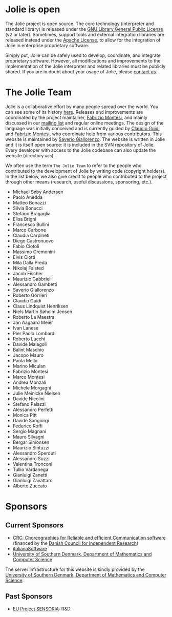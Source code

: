 <div class="no_home">

# Jolie is open

The Jolie project is open source. The core technology (interpreter and standard library)
is released under the [GNU Library General Public License](https://www.gnu.org/licenses/lgpl.html)
(v2 or later). Sometimes, support tools and external integration libraries are released instead 
under the [Apache License](http://www.apache.org/licenses/LICENSE-2.0.html), to allow for the integration
of Jolie in enterprise proprietary software.

Simply put, Jolie can be safely used to develop, coordinate, and integrate proprietary software.
However, all modifications and improvements to the implementation of the Jolie interpreter and related
libraries must be publicly shared.
If you are in doubt about your usage of Jolie, please <a href="?top_menu=community"
onClick="top_menu('?top_menu=community');return false;"
ref="community" title="community" src="community/community.html">
contact us</a>.

# The Jolie Team

Jolie is a collaborative effort by many people spread over the world. You can see some of its history
[here](http://en.wikipedia.org/wiki/Jolie_%28programming_language%29).
Releases and improvements are coordinated by the project maintainer,
[Fabrizio Montesi](http://www.fabriziomontesi.com/), and mainly discussed
in our <a href="?top_menu=community" onClick="top_menu('?top_menu=community');return false;"
ref="community" title="community" src="community/community.html">
mailing list</a> and regular online meetings.
The design of the language was initially conceived and is currently guided by
[Claudio Guidi](http://claudioguidi.blogspot.com/) and [Fabrizio Montesi](http://www.fabriziomontesi.com/), who 
coordinate help from various contributors.
This website is maintained by [Saverio Giallorenzo](http://www.cs.unibo.it/~sgiallor/).
The website is written in Jolie and it is itself open source: it is included in the SVN repository of Jolie. Every
developer with access to the Jolie codebase can also update the website (directory
`web`).

We often use the term `The Jolie Team` to refer to the people who
contributed to the development of Jolie by writing code (copyright holders).
In the list below, we also give credit to people who
contributed to the project through other means (research, useful discussions,
sponsoring, etc.).

* Michael Søby Andersen
* Paolo Anedda
* Matteo Bonazzi
* Silvia Bonucci
* Stefano Bragaglia
* Elisa Brighi
* Francesco Bullini
* Marco Carbone
* Claudia Carpineti
* Diego Castronuovo
* Fabio Ciotoli
* Massimo Cremonini
* Elvis Ciotti
* Mila Dalla Preda
* Nikolaj Falsted
* Jacob Fischer
* Maurizio Gabbrielli
* Alessandro Gambetti
* Saverio Giallorenzo
* Roberto Gorrieri
* Claudio Guidi
* Claus Lindquist Henriksen
* Niels Martin Søholm Jensen
* Roberto La Maestra
* Jan Aagaard Meier
* Ivan Lanese
* Pier Paolo Lombardi
* Roberto Lucchi
* Davide Malagoli
* Balint Maschio
* Jacopo Mauro
* Paola Mello
* Marino Miculan
* Fabrizio Montesi
* Marco Montesi
* Andrea Monzali
* Michele Morgagni
* Julie Meinicke Nielsen
* Davide Nicolini
* Stefano Palazzi
* Alessandro Perfetti
* Monica Pitt
* Davide Sangiorgi
* Federico Roffi
* Sergio Magnani
* Mauro Silvagni
* Bergar Simonsen
* Maurizio Sintuzzi
* Alessandro Sperduti
* Alessandro Suzzi
* Valentina Tronconi
* Tullio Vardanega
* Gianluigi Zanetti
* Gianluigi Zavattaro
* Alberto Zuccato


<!--

# About Jolie

Jolie is based on solid theoretical foundations, rooted in the field of
[Process Calculi](http://en.wikipedia.org/wiki/Process_calculus).
-->

# Sponsors


## Current Sponsors

* [CRC: Choreographies for Reliable and efficient Communication software](http://www.chor-lang.org/)
(financed by the [Danish Council for Independent Research](http://www.ufm.dk/))
* [italianaSoftware](http://www.italianasoftware.com/)
* [University of Southern Denmark, Department of Mathematics and Computer Science](http://www.sdu.dk/en/Om_SDU/Institutter_centre/Imada_matematik_og_datalogi)

The server infrastructure for this website is kindly provided by the [University of Southern Denmark, Department of Mathematics and Computer Science](http://www.sdu.dk/en/Om_SDU/Institutter_centre/Imada_matematik_og_datalogi).

## Past Sponsors

* [EU Project SENSORIA](http://www.sensoria-ist.eu/): R&D.
 

</div>
